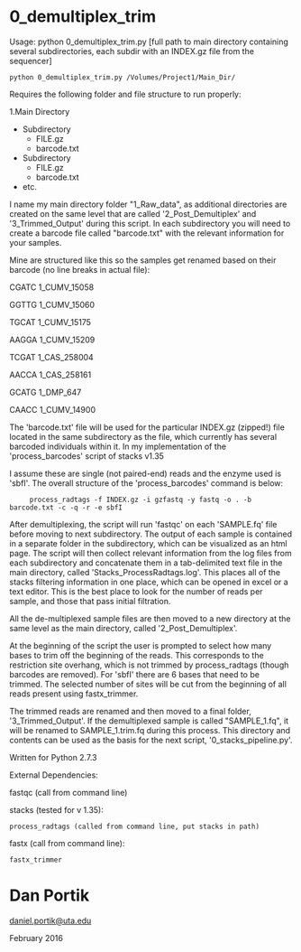 # 0_demultiplex_trim

Usage: python 0_demultiplex_trim.py [full path to main directory containing several subdirectories, each subdir with an INDEX.gz file from the sequencer]

`python 0_demultiplex_trim.py /Volumes/Project1/Main_Dir/`

Requires the following folder and file structure to run properly:

1.Main Directory 
  * Subdirectory
    * FILE.gz
    * barcode.txt
  * Subdirectory
    * FILE.gz
    * barcode.txt
  * etc.

I name my main directory folder "1_Raw_data", as additional directories are created on the
same level that are called '2_Post_Demultiplex' and '3_Trimmed_Output' during this script.
In each subdirectory you will need to create a barcode file called "barcode.txt" with the relevant 
information for your samples.

Mine are structured like this so the samples get renamed based on their barcode (no line breaks in actual file):

CGATC	1_CUMV_15058

GGTTG	1_CUMV_15060

TGCAT	1_CUMV_15175

AAGGA	1_CUMV_15209

TCGAT	1_CAS_258004

AACCA	1_CAS_258161

GCATG	1_DMP_647

CAACC	1_CUMV_14900

The 'barcode.txt' file will be used for the particular INDEX.gz (zipped!) file located in the same subdirectory as the file,
which currently has several barcoded individuals within it. In my implementation of the 'process_barcodes' script of stacks v1.35

I assume these are single (not paired-end) reads and the enzyme used is 'sbfI'. The overall structure of the 'process_barcodes'
command is below:

         process_radtags -f INDEX.gz -i gzfastq -y fastq -o . -b barcode.txt -c -q -r -e sbfI
         
After demultiplexing, the script will run 'fastqc' on each 'SAMPLE.fq' file before moving to next subdirectory. The output of 
each sample is contained in a separate folder in the subdirectory, which can be visualized as an html page.
The script will then collect relevant information from the log files from each subdirectory and concatenate them 
in a tab-delimited text file in the main directory, called 'Stacks_ProcessRadtags.log'. This places all of
the stacks filtering information in one place, which can be opened in excel or a text editor. This is 
the best place to look for the number of reads per sample, and those that pass initial filtration. 

All the de-multiplexed sample files are then moved to a new directory at the same level as the main directory,
called '2_Post_Demultiplex'.

At the beginning of the script the user is prompted to select how many bases to trim off the beginning of the reads. This
corresponds to the restriction site overhang, which is not trimmed by process_radtags (though barcodes are removed). For 'sbfI'
there are 6 bases that need to be trimmed. The selected number of sites will be cut from the beginning of all reads present
using fastx_trimmer.

The trimmed reads are renamed and then moved to a final folder, '3_Trimmed_Output'.  If the demultiplexed sample is called
"SAMPLE_1.fq", it will be renamed to SAMPLE_1.trim.fq during this process.  This directory and contents can be used as the basis for
the next script, '0_stacks_pipeline.py'.

Written for Python 2.7.3

External Dependencies:

fastqc (call from command line)

stacks (tested for v 1.35):

    process_radtags (called from command line, put stacks in path)
    
fastx (call from command line):

    fastx_trimmer


# Dan Portik

daniel.portik@uta.edu

February 2016
